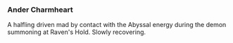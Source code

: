 ### Ander Charmheart

A halfling driven mad by contact with the Abyssal energy during the demon summoning at Raven's Hold. Slowly recovering. 